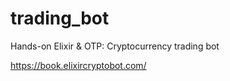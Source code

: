 # trading_bot
Hands-on Elixir &amp; OTP: Cryptocurrency trading bot

https://book.elixircryptobot.com/
